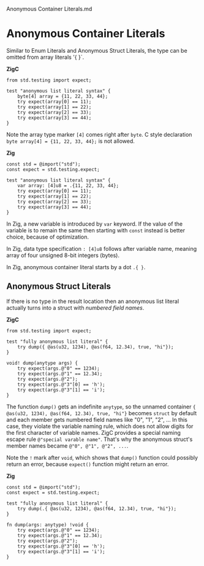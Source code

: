 Anonymous Container Literals.md
# Anonymous Container Literals 

Similar to Enum Literals and Anonymous Struct Literals, the type can be omitted from array literals '{ }`.
  
**ZigC**
```
from std.testing import expect;

test "anonymous list literal syntax" {
    byte[4] array = {11, 22, 33, 44};
    try expect(array[0] == 11);
    try expect(array[1] == 22);
    try expect(array[2] == 33);
    try expect(array[3] == 44);
}
```

Note the array type marker `[4]` comes right after `byte`. C style declaration `byte array[4] = {11, 22, 33, 44};` is not allowed.
  
**Zig**
```
const std = @import("std");
const expect = std.testing.expect;

test "anonymous list literal syntax" {
    var array: [4]u8 = .{11, 22, 33, 44};
    try expect(array[0] == 11);
    try expect(array[1] == 22);
    try expect(array[2] == 33);
    try expect(array[3] == 44);
}
```
  
In Zig, a new variable is introduced by `var` keyword. If the value of the variable is to remain the same then starting with `const` instead is better choice, because of optimization. 

In Zig, data type specification `: [4]u8` follows after variable name, meaning array of four unsigned 8-bit integers (bytes).
  
In Zig, anonymous container literal starts by a dot `.{ }`.
  
## Anonymous Struct Literals
  
If there is no type in the result location then an anonymous list literal actually turns into a struct with *numbered field names*.
  
**ZigC**
```
from std.testing import expect;

test "fully anonymous list literal" {
    try dump({ @as(u32, 1234), @as(f64, 12.34), true, "hi"});
}

void! dump(anytype args) {
    try expect(args.@"0" == 1234);
    try expect(args.@"1" == 12.34);
    try expect(args.@"2");
    try expect(args.@"3"[0] == 'h');
    try expect(args.@"3"[1] == 'i');
}
```
  
The function `dump()` gets an indefinite `anytype`, so the unnamed container `{ @as(u32, 1234), @as(f64, 12.34), true, "hi"}` becomes `struct` by default  and each member gets numbered field names like "0", "1", "2", ... In this case, they violate the variable naming rule, which does not allow digits for the first character of variable names. ZigC provides a special naming escape rule `@"special varable name"`. That's why the anonymous struct's member names became `@"0", @"1", @"2", ...`.
  
Note the `!` mark after `void`, which shows that `dump()` function could possibly return an error, because  `expect()` function might return an error. 



**Zig**
```
const std = @import("std");
const expect = std.testing.expect;

test "fully anonymous list literal" {
    try dump(.{ @as(u32, 1234), @as(f64, 12.34), true, "hi"});
}

fn dump(args: anytype) !void {
    try expect(args.@"0" == 1234);
    try expect(args.@"1" == 12.34);
    try expect(args.@"2");
    try expect(args.@"3"[0] == 'h');
    try expect(args.@"3"[1] == 'i');
}
```
